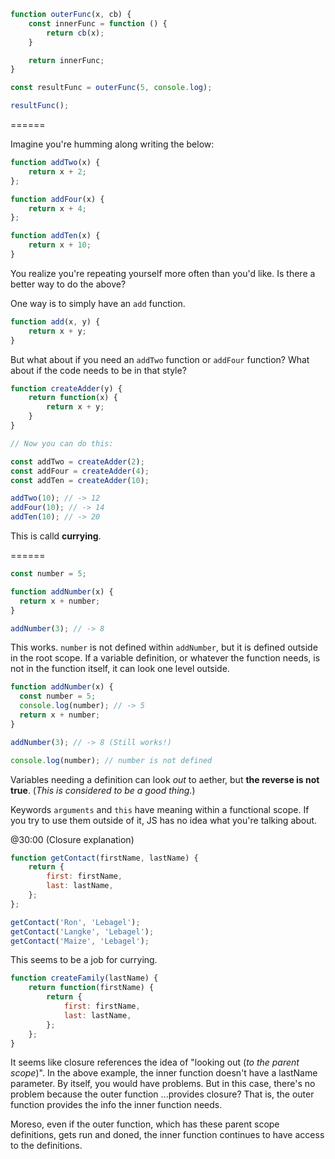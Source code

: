 ```js
function outerFunc(x, cb) {
    const innerFunc = function () {
        return cb(x);
    }

    return innerFunc;
}

const resultFunc = outerFunc(5, console.log);

resultFunc();
```

======

Imagine you're humming along writing the below:

```js
function addTwo(x) {
    return x + 2;
};

function addFour(x) {
    return x + 4;
};

function addTen(x) {
    return x + 10;
}
```

You realize you're repeating yourself more often than you'd like. Is there a better way to do the above?

One way is to simply have an `add` function.

```js
function add(x, y) {
    return x + y;
}
```

But what about if you need an `addTwo` function or `addFour` function? What about if the code needs to be in that style?

```js
function createAdder(y) {
    return function(x) {
        return x + y;
    }
}

// Now you can do this:

const addTwo = createAdder(2);
const addFour = createAdder(4);
const addTen = createAdder(10);

addTwo(10); // -> 12
addFour(10); // -> 14
addTen(10); // -> 20
```

This is calld **currying**.

======

```js
const number = 5;

function addNumber(x) {
  return x + number;
}

addNumber(3); // -> 8
```

This works. `number` is not defined within `addNumber`, but it is defined outside in the root scope. If a variable definition, or whatever the function needs, is not in the function itself, it can look one level outside.

```js
function addNumber(x) {
  const number = 5;
  console.log(number); // -> 5
  return x + number;
}

addNumber(3); // -> 8 (Still works!)

console.log(number); // number is not defined
```

Variables needing a definition can look *out* to aether, but **the reverse is not true**. (*This is considered to be a good thing.*)

Keywords `arguments` and `this` have meaning within a functional scope. If you try to use them outside of it, JS has no idea what you're talking about.

@30:00 (Closure explanation)

```js
function getContact(firstName, lastName) {
    return {
        first: firstName,
        last: lastName,
    };
};

getContact('Ron', 'Lebagel');
getContact('Langke', 'Lebagel');
getContact('Maize', 'Lebagel');
```

This seems to be a job for currying.

```js
function createFamily(lastName) {
    return function(firstName) {
        return {
            first: firstName,
            last: lastName,
        };
    };
}
```

It seems like closure references the idea of "looking out (*to the parent scope*)". In the above example, the inner function doesn't have a lastName parameter. By itself, you would have problems. But in this case, there's no problem because the outer function ...provides closure? That is, the outer function provides the info the inner function needs.

Moreso, even if the outer function, which has these parent scope definitions, gets run and doned, the inner function continues to have access to the definitions.